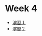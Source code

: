 # Week 4 
 
   - [演習１](https://colab.research.google.com/drive/1wOeKn5U4KjHtKNE4J0ryELaT13OgH8-Y?usp=drive_link)
   - [演習２](https://colab.research.google.com/drive/1gSQI9sunl55HvJN8bcDsb-pkcdkCg-cs?usp=drive_link)

